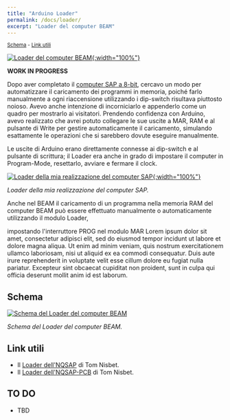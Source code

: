 ```yaml
---
title: "Arduino Loader"
permalink: /docs/loader/
excerpt: "Loader del computer BEAM"
---
```

<small>[Schema](#schema) - [Link utili](#link-utili)</small>

[![Loader del computer BEAM](../../assets/loader/80-beam-loader.png "Loader del computer BEAM"){:width="100%"}](../../assets/loader/80-beam-loader.png)

**WORK IN PROGRESS**

Dopo aver completato il [computer SAP a 8-bit](../../#computer-a-8-bit-in-logica-ttl-sap), cercavo un modo per automatizzare il caricamento dei programmi in memoria, poiché farlo manualmente a ogni riaccensione utilizzando i dip-switch risultava piuttosto noioso. Avevo anche intenzione di incorniciarlo e appenderlo come un quadro per mostrarlo ai visitatori. Prendendo confidenza con Arduino, avevo realizzato che avrei potuto collegare le sue uscite a MAR, RAM e al pulsante di Write per gestire automaticamente il caricamento, simulando esattamente le operazioni che si sarebbero dovute eseguire manualmente.

Le uscite di Arduino erano direttamente connesse ai dip-switch e al pulsante di scrittura; il Loader era anche in grado di impostare il computer in Program-Mode, resettarlo, avviare e fermare il clock.

[![Loader della mia realizzazione del computer SAP](../../assets/loader/80-SAP-Loader-Neon.png "Loader della mia realizzazione del computer SAP"){:width="100%"}](../../assets/loader/80-SAP-Loader-Neon.png)

*Loader della mia realizzazione del computer SAP.*

Anche nel BEAM il caricamento di un programma nella memoria RAM del computer BEAM può essere effettuato manualmente o automaticamente utilizzando il modulo Loader,


impostando l'interruttore PROG nel modulo MAR Lorem ipsum dolor sit amet, consectetur adipisci elit, sed do eiusmod tempor incidunt ut labore et dolore magna aliqua. Ut enim ad minim veniam, quis nostrum exercitationem ullamco laboriosam, nisi ut aliquid ex ea commodi consequatur. Duis aute irure reprehenderit in voluptate velit esse cillum dolore eu fugiat nulla pariatur. Excepteur sint obcaecat cupiditat non proident, sunt in culpa qui officia deserunt mollit anim id est laborum.

## Schema

[![Schema del Loader del computer BEAM](../../assets/loader/80-loader-schema.png "Schema del Loader del computer BEAM")](../../assets/loader/80-loader-schema.png)

*Schema del Loader del computer BEAM.*

## Link utili

- Il <a href="https://tomnisbet.github.io/nqsap/docs/loader/" target="_blank">Loader dell'NQSAP</a> di Tom Nisbet.
- Il <a href="https://tomnisbet.github.io/nqsap-pcb/docs/loader/" target="_blank">Loader dell'NQSAP-PCB</a> di Tom Nisbet.

## TO DO

- TBD

